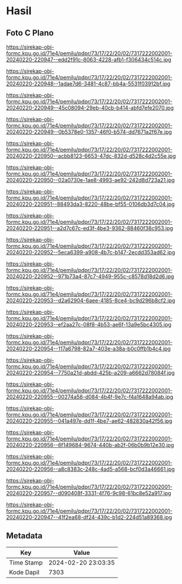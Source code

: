 # Hasil

## Foto C Plano

https://sirekap-obj-formc.kpu.go.id/71e4/pemilu/pdpr/73/17/22/20/02/7317222002001-20240220-220947--edd2f91c-8063-4228-afb1-f306434c514c.jpg

https://sirekap-obj-formc.kpu.go.id/71e4/pemilu/pdpr/73/17/22/20/02/7317222002001-20240220-220948--1adae7d6-3481-4c87-bb4a-5531f03912bf.jpg

https://sirekap-obj-formc.kpu.go.id/71e4/pemilu/pdpr/73/17/22/20/02/7317222002001-20240220-220949--45c08094-29eb-40cb-b414-abfd7efe2070.jpg

https://sirekap-obj-formc.kpu.go.id/71e4/pemilu/pdpr/73/17/22/20/02/7317222002001-20240220-220949--0b5378e0-1357-46f0-b574-dd7671a2f67e.jpg

https://sirekap-obj-formc.kpu.go.id/71e4/pemilu/pdpr/73/17/22/20/02/7317222002001-20240220-220950--acbb8123-6653-47dc-832d-d528c4d2c55e.jpg

https://sirekap-obj-formc.kpu.go.id/71e4/pemilu/pdpr/73/17/22/20/02/7317222002001-20240220-220950--02a0730e-1ae8-4993-ae92-242d8d723a21.jpg

https://sirekap-obj-formc.kpu.go.id/71e4/pemilu/pdpr/73/17/22/20/02/7317222002001-20240220-220951--88493da3-8220-48be-bf55-0106db3d7c04.jpg

https://sirekap-obj-formc.kpu.go.id/71e4/pemilu/pdpr/73/17/22/20/02/7317222002001-20240220-220951--a2d7c67c-ed3f-4be3-9362-88460f38c953.jpg

https://sirekap-obj-formc.kpu.go.id/71e4/pemilu/pdpr/73/17/22/20/02/7317222002001-20240220-220952--5eca6399-a908-4b7c-b147-2ecdd353ad62.jpg

https://sirekap-obj-formc.kpu.go.id/71e4/pemilu/pdpr/73/17/22/20/02/7317222002001-20240220-220952--971b73a4-87c7-4949-955c-c8578d18d2d6.jpg

https://sirekap-obj-formc.kpu.go.id/71e4/pemilu/pdpr/73/17/22/20/02/7317222002001-20240220-220953--d2a62904-6aee-4185-8ce4-bc9d296b8cf2.jpg

https://sirekap-obj-formc.kpu.go.id/71e4/pemilu/pdpr/73/17/22/20/02/7317222002001-20240220-220953--ef2aa27c-08f8-4b53-ae6f-13a9e5bc4305.jpg

https://sirekap-obj-formc.kpu.go.id/71e4/pemilu/pdpr/73/17/22/20/02/7317222002001-20240220-220954--117a6798-82a7-403e-a38a-b0c0ffb1b4c4.jpg

https://sirekap-obj-formc.kpu.go.id/71e4/pemilu/pdpr/73/17/22/20/02/7317222002001-20240220-220954--7750a21d-abdd-425b-a209-a6662d78084f.jpg

https://sirekap-obj-formc.kpu.go.id/71e4/pemilu/pdpr/73/17/22/20/02/7317222002001-20240220-220955--00274a58-d084-4b4f-9e7c-f4a1648a94ab.jpg

https://sirekap-obj-formc.kpu.go.id/71e4/pemilu/pdpr/73/17/22/20/02/7317222002001-20240220-220955--041a497e-dd1f-4be7-ae62-482830a42f56.jpg

https://sirekap-obj-formc.kpu.go.id/71e4/pemilu/pdpr/73/17/22/20/02/7317222002001-20240220-220956--6f149684-9674-440b-ab2f-06b0b9b12e30.jpg

https://sirekap-obj-formc.kpu.go.id/71e4/pemilu/pdpr/73/17/22/20/02/7317222002001-20240220-220956--a8c8383c-248c-4ad5-a568-bcf0d3a46661.jpg

https://sirekap-obj-formc.kpu.go.id/71e4/pemilu/pdpr/73/17/22/20/02/7317222002001-20240220-220957--d090408f-3331-4f76-9c98-61bc8e52a917.jpg

https://sirekap-obj-formc.kpu.go.id/71e4/pemilu/pdpr/73/17/22/20/02/7317222002001-20240220-220947--41f2ea68-df24-439c-b1d2-224d51a89368.jpg


## Metadata

| Key        | Value               |
| ---------- | ------------------- |
| Time Stamp | 2024-02-20 23:03:35 |
| Kode Dapil | 7303                |




